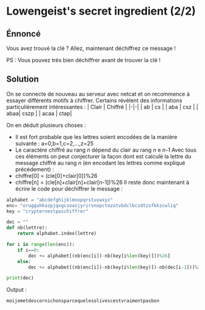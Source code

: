 # Lowengeist's secret ingredient (2/2)
## Énnoncé
Vous avez trouvé la clé ? Allez, maintenant déchiffrez ce message !

PS : Vous pouvez très bien déchiffrer avant de trouver la clé !
## Solution
On se connecte de nouveau au serveur avec netcat et on recommence à essayer différents motifs à chiffrer. Certains révèlent des informations particulièrement intéressantes :
| Clair | Chiffré |
|-|-|
| ab | cs |
| aba | csz |
| abaa| cszp |
| acaa | ctap|

On en déduit plusieurs choses :
* Il est fort probable que les lettres soient encodées de la manière suivante : a=0,b=1,c=2,...,z=25
* Le caractère chiffré au rang *n* dépend du clair au rang *n* e *n-1*
Avec tous ces éléments on peut conjecturer la façon dont est calculé la lettre du message chiffré au rang *n* (en encodant les lettres comme expliqué précédement) :
* chiffre[0] = (cle[0]+clair[0])%26
* chiffre[n] = (cle[n]+clair[n]+clair[n-1])%26
Il reste donc maintenant à écrire le code pour déchiffrer le message :
```python
alphabet = "abcdefghijklmnopqrstuvwxyz"
enc= "orugguhkazpjqxgcsoasjyrirvnopctozotvbdclbcsdtzsfkkzcwliq"
key = "crypternestpaschiffrer"

dec = ""
def nb(lettre):
	return alphabet.index(lettre)

for i in range(len(enc)):
	if i==0:
		dec += alphabet[(nb(enc[i])-nb(key[i%len(key)]))%26]
	else:
		dec += alphabet[(nb(enc[i])-nb(key[i%len(key)])-nb(dec[i-1]))%26]

print(dec)
```
Output :
```
moijemetdescornichonsparcequelesolivescestvraimentpasbon
```